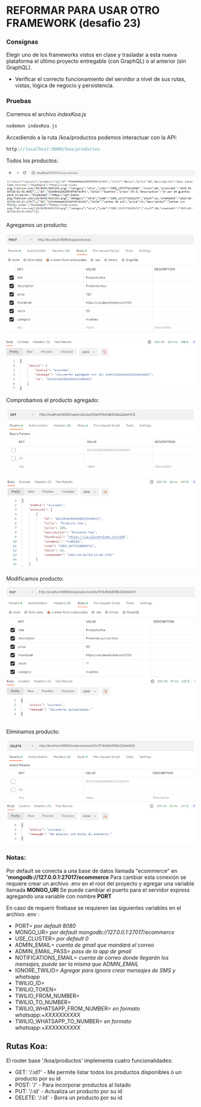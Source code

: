 # REFORMAR PARA USAR OTRO FRAMEWORK (desafio 23) 
### Consignas
Elegir uno de los frameworks vistos en clase y trasladar a esta nueva plataforma el último proyecto entregable (con GraphQL) o al anterior (sin GraphQL).

- Verificar el correcto funcionamiento del servidor a nivel de sus rutas, vistas, lógica de negocio y persistencia.

### Pruebas

Corremos el archivo *indexKoa.js* 

```c
nodemon indexKoa.js
```

Accediendo a la ruta /koa/productos podemos interactuar con la API:

```c
http://localhost:8080/koa/productos
```

Todos los productos:

![Vista getAll](preview/getAll.png)


Agregamos un producto:

![Vista add](preview/add.png)


Comprobamos el producto agregado:

![Vista getOne](preview/getOne.png)


Modificamos producto:

![Vista update](preview/update.png)

Eliminamos producto:

![Vista delete](preview/delete.png)

### Notas:

Por default se conecta a una base de datos llamada "ecommerce" en **'mongodb://127.0.0.1:27017/ecommerce**
Para cambiar esta conexión se requiere crear un archivo .env en el root del proyecto y agregar una variable llamada **MONGO_URI**
Se puede cambiar el puerto para el servidor express agregando una variable con nombre **PORT**

En caso de requerir firebase se requieren las siguientes variables en el archivo .env :

- PORT= *por default 8080*
- MONGO_UR= *por default mongodb://127.0.0.1:27017/ecommerce* 
- USE_CLUSTER= *por default 0* 
- ADMIN_EMAIL= *cuenta de gmail que mandará el correo* 
- ADMIN_EMAIL_PASS= *pass de la app de gmail* 
- NOTIFICATIONS_EMAIL= *cuenta de correo donde llegarán los mensajes, puede ser la misma que ADMIN_EMAIL*
- IGNORE_TWILIO= *Agregar para ignora crear mensajes de SMS y whatsapp*
- TWILIO_ID=
- TWILIO_TOKEN=
- TWILIO_FROM_NUMBER=
- TWILIO_TO_NUMBER=
- TWILIO_WHATSAPP_FROM_NUMBER= *en formato  whatsapp:+XXXXXXXXXX*
- TWILIO_WHATSAPP_TO_NUMBER= *en formato  whatsapp:+XXXXXXXXXX*


## Rutas Koa:
El router base '/koa/productos' implementa cuatro funcionalidades:
- GET: '/:id?' - Me permite listar todos los productos disponibles ó un producto por su id
- POST: '/' - Para incorporar productos al listado
- PUT: '/:id' - Actualiza un producto por su id
- DELETE: '/:id' - Borra un producto por su id


